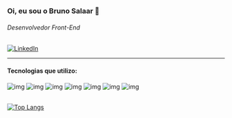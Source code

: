 ### Oi, eu sou o Bruno Salaar 👋
###### Desenvolvedor Front-End
[![LinkedIn](https://img.shields.io/badge/LinkedIn-0077B5?style=for-the-badge&logo=linkedin&logoColor=white)](https://www.linkedin.com/in/brunobarqueta/)

<hr>


<h4>Tecnologias que utilizo:</h4>
<div style="display: inline_block;">
    <img align="center" alt="img" src="https://img.shields.io/badge/TypeScript-007ACC?style=for-the-badge&logo=typescript&logoColor=white">
    <img align="center" alt="img" src="https://img.shields.io/badge/JavaScript-F7DF1E?style=for-the-badge&logo=javascript&logoColor=black">
    <img align="center" alt="img" src="https://img.shields.io/badge/React-20232A?style=for-the-badge&logo=react&logoColor=61DAFB">
    <img align="center" alt="img" src="https://img.shields.io/badge/Vue.js-35495E?style=for-the-badge&logo=vue.js&logoColor=4FC08D">
    <img align="center" alt="img" src="https://img.shields.io/badge/Svelte-4A4A55?style=for-the-badge&logo=svelte&logoColor=FF3E00">
    <img align="center" alt="img" src="https://img.shields.io/badge/HTML5-E34F26?style=for-the-badge&logo=html5&logoColor=white">
    <img align="center" alt="img" src="https://img.shields.io/badge/CSS3-1572B6?style=for-the-badge&logo=css3&logoColor=white">
    
</div>
<br>

[![Top Langs](https://github-readme-stats.vercel.app/api/top-langs/?username=brunobarqueta&layout=compact)](https://github.com/brunobarqueta/github-readme-stats)
